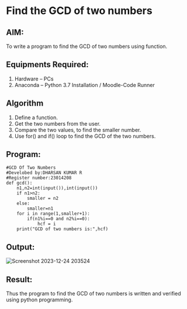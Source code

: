 # Find the GCD of two numbers

## AIM:
To write a program to find the GCD of two numbers using function.

## Equipments Required:
1. Hardware – PCs
2. Anaconda – Python 3.7 Installation / Moodle-Code Runner

## Algorithm
1. Define a function. 
2. Get the two numbers from the user.
3. Compare the two values, to find the smaller number.
4. Use for() and if() loop to find the GCD of the two numbers.

## Program:
```
#GCD Of Two Numbers
#Develobed by:DHARSAN KUMAR R
#Register number:23014208
def gcd():
    n1,n2=int(input()),int(input())
    if n1>n2:
        smaller = n2
    else:
        smaller=n1
    for i in range(1,smaller+1):
        if(n1%i==0 and n2%i==0):
            hcf = i
    print("GCD of two numbers is:",hcf) 
```

## Output:
![Screenshot 2023-12-24 203524](https://github.com/DHARSAN23014208/GCD-of-two-numbers/assets/149365413/4f058a0f-5bd2-4b85-b365-ef8cf98d14cf)



## Result:
Thus the program to find the GCD of two numbers is written and verified using python programming.
